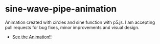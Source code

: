 # sine-wave-pipe-animation
Animation created with circles and sine function with p5.js. I am accepting pull requests for bug fixes, minor improvements and visual design.

* [See the Animation!!](https://amishranpariya.github.io/sine-wave-pipe-animation/)

